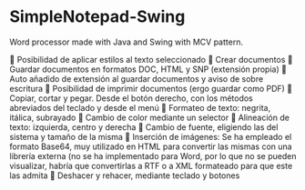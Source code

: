 # SimpleNotepad-Swing
Word processor made with Java and Swing with MCV pattern.

	Posibilidad de aplicar estilos al texto seleccionado
	Crear documentos
	Guardar documentos en formatos DOC, HTML y SNP (extensión propia)
	Auto añadido de extensión al guardar documentos y aviso de sobre escritura
	Posibilidad de imprimir documentos (ergo guardar como PDF)
	Copiar, cortar y pegar. Desde el botón derecho, con los métodos abreviados del teclado y desde el menú
	Formateo de texto: negrita, itálica, subrayado
	Cambio de color mediante un selector
	Alineación de texto: izquierda, centro y derecha
	Cambio de fuente, eligiendo las del sistema y tamaño de la misma
	Inserción de imágenes: Se ha empleado el formato Base64, muy utilizado en HTML para convertir las mismas con una librería externa (no se ha implementado para Word, por lo que no se pueden visualizar, habría que convertirlas a RTF o a XML formateado para que este las admita
	Deshacer y rehacer, mediante teclado y botones

